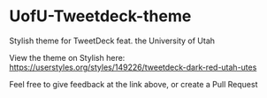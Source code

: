 # UofU-Tweetdeck-theme
Stylish theme for TweetDeck feat. the University of Utah

View the theme on Stylish here:
https://userstyles.org/styles/149226/tweetdeck-dark-red-utah-utes

Feel free to give feedback at the link above, or create a Pull Request
